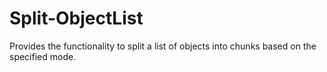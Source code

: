 # Split-ObjectList
Provides the functionality to split a list of objects into chunks based on the specified mode.
